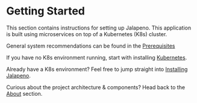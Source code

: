 # Getting Started

This section contains instructions for setting up Jalapeno. This application is built using microservices on top of a Kubernetes (K8s) cluster.

General system recommendations can be found in the [Prerequisites](prerequisites.md)

If you have no K8s environment running, start with installing [Kubernetes](kubernetes.md).

Already have a K8s environment? Feel free to jump straight into [Installing Jalapeno](jalapeno.md).

Curious about the project architecture & components? Head back to the [About](../about/index.md) section.
